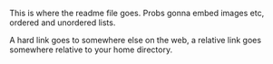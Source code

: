 This is where the readme file goes. Probs gonna embed images etc, ordered and unordered lists. 

A hard link goes to somewhere else on the web, a relative link goes somewhere relative to your home directory. 